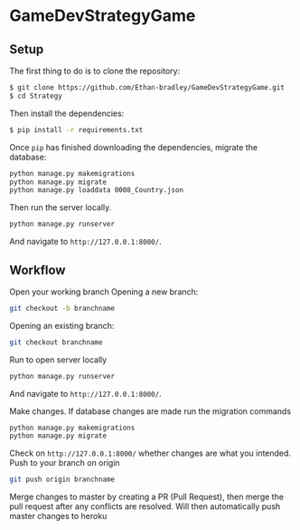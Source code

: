 # GameDevStrategyGame


## Setup

The first thing to do is to clone the repository:

```sh
$ git clone https://github.com/Ethan-bradley/GameDevStrategyGame.git
$ cd Strategy
```

Then install the dependencies:

```sh
$ pip install -r requirements.txt
```
Once `pip` has finished downloading the dependencies, migrate the database:
```sh
python manage.py makemigrations
python manage.py migrate
python manage.py loaddata 0008_Country.json
```
Then run the server locally.

```sh
python manage.py runserver
```
And navigate to `http://127.0.0.1:8000/`.

## Workflow
Open your working branch
Opening a new branch:
```sh
git checkout -b branchname
```
Opening an existing branch:
```sh
git checkout branchname
```

Run to open server locally
```sh
python manage.py runserver
```
And navigate to `http://127.0.0.1:8000/`.

Make changes.
If database changes are made run the migration commands
```sh
python manage.py makemigrations
python manage.py migrate
```

Check on `http://127.0.0.1:8000/` whether changes are what you intended.
Push to your branch on origin
```sh
git push origin branchname
```
Merge changes to master by creating a PR (Pull Request), then merge the pull request after any conflicts are resolved.
Will then automatically push master changes to heroku
